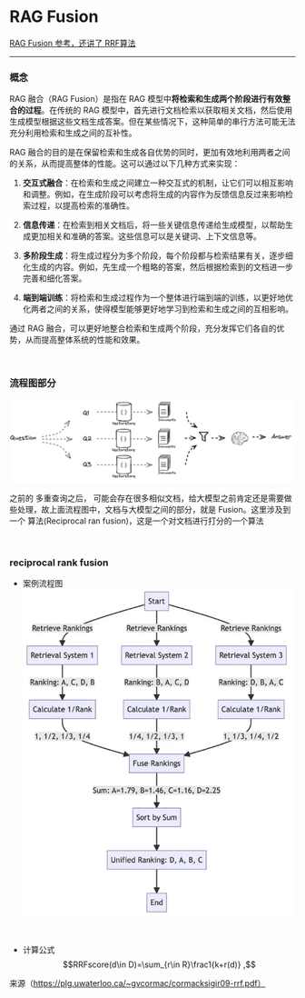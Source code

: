 # RAG Fusion

[RAG Fusion 参考，还讲了 RRF算法](http://www.bimant.com/blog/rag-fusion-crash-tutorial/)

---

### 概念
RAG 融合（RAG Fusion）是指在 RAG 模型中**将检索和生成两个阶段进行有效整合的过程**。在传统的 RAG 模型中，首先进行文档检索以获取相关文档，然后使用生成模型根据这些文档生成答案。但在某些情况下，这种简单的串行方法可能无法充分利用检索和生成之间的互补性。

RAG 融合的目的是在保留检索和生成各自优势的同时，更加有效地利用两者之间的关系，从而提高整体的性能。这可以通过以下几种方式来实现：

1. **交互式融合**：在检索和生成之间建立一种交互式的机制，让它们可以相互影响和调整。例如，在生成阶段可以考虑将生成的内容作为反馈信息反过来影响检索过程，以提高检索的准确性。

2. **信息传递**：在检索到相关文档后，将一些关键信息传递给生成模型，以帮助生成更加相关和准确的答案。这些信息可以是关键词、上下文信息等。

3. **多阶段生成**：将生成过程分为多个阶段，每个阶段都与检索结果有关，逐步细化生成的内容。例如，先生成一个粗略的答案，然后根据检索到的文档进一步完善和细化答案。

4. **端到端训练**：将检索和生成过程作为一个整体进行端到端的训练，以更好地优化两者之间的关系，使得模型能够更好地学习到检索和生成之间的互相影响。

通过 RAG 融合，可以更好地整合检索和生成两个阶段，充分发挥它们各自的优势，从而提高整体系统的性能和效果。


<br>


### 流程图部分


![alt text](image.png)

之前的 多重查询之后， 可能会存在很多相似文档，给大模型之前肯定还是需要做些处理，故上面流程图中，文档与大模型之间的部分，就是 Fusion。这里涉及到一个 算法(Reciprocal ran fusion)，这是一个对文档进行打分的一个算法


<br>


### reciprocal rank fusion 

- 案例流程图
![alt text](image-1.png)

<br>

- 计算公式
$$RRFscore(d\in D)=\sum_{r\in R}\frac1{k+r(d)} ,$$

来源（https://plg.uwaterloo.ca/~gvcormac/cormacksigir09-rrf.pdf）